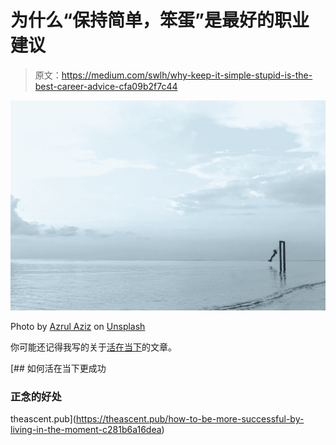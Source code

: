 # 为什么“保持简单，笨蛋”是最好的职业建议

> 原文：<https://medium.com/swlh/why-keep-it-simple-stupid-is-the-best-career-advice-cfa09b2f7c44>

![](img/2ad889415abeb11a0ca4232a47a116e6.png)

Photo by [Azrul Aziz](https://unsplash.com/photos/_14v_Fbk4SQ?utm_source=unsplash&utm_medium=referral&utm_content=creditCopyText) on [Unsplash](https://unsplash.com/collections/1417611/consistency/be04551150ddf0bf5a34dde360cbc316?utm_source=unsplash&utm_medium=referral&utm_content=creditCopyText)

你可能还记得我写的关于[活在当下](https://theascent.pub/how-to-be-more-successful-by-living-in-the-moment-c281b6a16dea)的文章。

[](https://theascent.pub/how-to-be-more-successful-by-living-in-the-moment-c281b6a16dea) [## 如何活在当下更成功

### 正念的好处

theascent.pub](https://theascent.pub/how-to-be-more-successful-by-living-in-the-moment-c281b6a16dea)